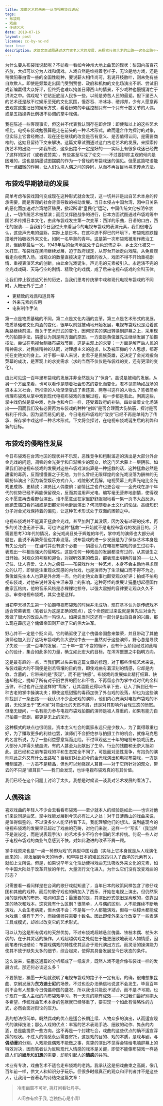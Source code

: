 ```yaml
---
title: 戏曲艺术的未来——从电视布袋戏说起
tags:
- 布袋戏
- 戏曲
- 传统艺术
date: 2018-07-16
layout: post
license: cc-by-nc-nd
toc: true
description: 这篇文章试图通过这门古老艺术的发展，来探索传统艺术的出路——这条出路不一定是好的——实际上有很多戏迷已经做了这样的探讨（或者说赞美），有些甚至写成了论文——不过要排除主观的倾向是困难的，这也是狷墨试图摆脱的作为一个曾经的布袋戏迷的偏见。但愿这篇呓语能有一点细微的作用，让人们认清人偶之间的异同，从而不再盲目地寻求传承方法。
---
```


为什么要从布袋戏说起呢？不妨看一看如今神州大地上曲艺的现状：梨园内虽百花齐放，大抵可以分为人戏和偶戏。人戏自然是维持着老样子，无论是地方戏，还是稍微阳春白雪一些的全国性剧种，要说薪火相传尚可，若说开枝散叶，则未免有些自欺欺人。即使是频繁走出国门受到赞誉、政府和机构的文化场演出不断、尝试旧戏新编赢得大众好评，但终究也难以掩盖日薄西山的情景，不少戏种也慢慢消亡于洪流之中。偶戏呢？它贴近底层人民多一些，以前是劳苦人民的最爱。但下里巴人的艺术还是敌不过娱乐至死的文化氛围，慢吞吞、冷冰冰、硬邦邦，少有人愿意再去观赏这些旧日的娱乐方式，看着纷繁的牵丝控制只有一个只有十数关节的人偶，或是五指操弄比例极不协调的掌中戏偶。

我在陈述一些客观事实，但这并不代表我认同存在即合理：即使和以上的这些艺术相比，电视布袋戏勉强算是走在前头的一种艺术形式，故而适合作为探讨的对象，但实际上它曾经做过、现在还在继续的改变是否有意义、是否值得认同，是需要商榷的，这姑且留待下文来解决。这篇文章试图通过这门古老艺术的发展，来探索传统艺术的出路——如我所说，这条出路不一定是好的——实际上有很多戏迷已经做了这样的探讨（或者说赞美），有些甚至写成了论文——不过要排除主观的倾向是困难的，这也是狷墨试图摆脱的作为一个曾经的布袋戏迷的偏见。但愿这篇呓语能有一点细微的作用，让人们认清人偶之间的异同，从而不再盲目地寻求传承方法。

## 布袋戏早期被动的发展

简单考虑布袋戏因何变成现在这种形式就会发现，这一切并非是出自艺术本身的传承需要，而是客观的社会背景导致的被动发展。当日本侵占中国台湾，因中日关系的恶化而加速对台湾地区殖民，掀起所谓“皇民化”运动，中国传统文化被明令禁止，一切传统艺术被禁演；而后又伴随战争的进行，日本方面试图通过布袋戏等中国艺术传播日本文化，由此布袋戏发生第一次变革：西洋的乐曲，日语的口白，西化的服装……当我们今日回过头来看当今的电视布袋戏的表演元素，我们很难否认，这些声光电的滥觞，实际上是日本。在这种迫不得已的环境下，布袋戏跌跌撞撞地开始吸收外来文化，如同一名早熟的青年。这是第一次布袋戏被用作政治工具，但绝非最后一次。1949年后的台湾地区处于白色恐怖之中，乡土文化被又一次打压。布袋戏在民间继续发展，迫于政府规定，从野台开始走向戏院，从免费观看走向收费入场。当观众的数量直接决定了戏团的收入，戏团不得不开始重视剧情、重视表演艺术的创新。由此金光戏诞生，声光电的元素被引入。永远演不完的金光戏戏码、天马行空的剧情、精致化的戏偶，成了后来电视布袋戏的金科玉律。

让我们停止叙述这冗长的历史，当我们思考传统掌中戏和现代电视布袋戏的不同时，大概无外乎三点：

- 更精致的戏偶和道具等
- 外来元素的应用
- 电影制作手法

第一点是物质基础的不同，第二点是文化内涵的变革，第三点是艺术形式的发展。物质基础和文化内涵的变化，很早以前就被动地开始发展，电视布袋戏也是沿着这条路继续前进。而关于艺术形式的变化，因何现实的演出转换到屏幕之上，采用现代的拍摄手法，狷墨认为则是两方面的原因。一方面是黄俊雄先生继续发展了拍摄技法，尝试在电视台制播布袋戏节目，这是主观上的求变；一方面是解严后人民的精神需求，对民族精神的认同，对理想主义的追求，以及被压抑的个人思想，都寄托在史艳文的身上。对于那一辈人来说，史君子是民族英雄，这决定了金光戏搬向荧幕的成功，是客观上的求变需求（求的当然不仅仅是布袋戏的变，还有更深的变化）。

由此可见这一百年里布袋戏的发展并非全然是为了“保身”。虽说是被动的发展，从另一个方面来看，也可以看作是随着社会形态的变化而变化。君不见商场如战场的资本主义社会，所推崇的人物渐渐变成了素还真、两卷书这样的人物么？笔者简单梳理布袋戏从掌中戏到现代电视布袋戏的发展过程，每一步都是若此。剥离这些，掌中戏仍然是掌中戏，也许也和今日一样，还受着政府的补贴，四处做着文化场演出——因而我们没有必要再为布袋戏的种种“创新”是否合理而大伤脑筋，探讨是否有利于传承。因为显而易见的是，今日电视布袋戏的“改良”已经不再是单纯为了传承、保存掌中戏这样一种艺术形式。下文将会探讨，在电视布袋戏诞生后的利弊和新的目标。

## 布袋戏的侵略性发展

今日布袋戏在台湾地区的现状并不乐观，恶性竞争和粗制滥造的演出是大部分外台金光戏的问题，凋零的金光美学和日渐稀少的观众，给这门艺术蒙上一层阴影。如果我们说电视布袋戏的发展对这些布袋戏演出算是一种拯救的话，这种拯救必然是甜蜜的毒药，反而慢慢置之于死地。为什么曾经无限辉煌的金光戏没落为酬神的无聊扮仙演出？因为新型娱乐方式介入，戏院形式瓦解。电视荧幕上的声光电比金光戏更成熟、更精致；演员比人偶俊俏；剧情比之也许也更合理——金光戏在那个年代的优势已经不再能保留观众，反而其滥用声光电、编写毫无营养地剧情，使得观众不愿意再去看野台演出。谁不愿意坐在家里舒舒服服地看一集一页书大战反派，而跑去庙口看妈祖或是田都元帅地诞辰演出？何况随着乡土文化的论战，高级知识分子对金光戏保持着的偏见，让这种艺术形式处于双面的困顿之中。

电视布袋戏并不能真正拯救金光戏，甚至加剧了其没落，因为没有过硬的技术，再多的关注也无济于事。可也许这种“拯救”一开始就不是电视布袋戏的发展目的。只需要思考70年代的情况，金光戏尚且处于辉煌的年代，掌中戏的演师也大部分尚健在，虽说不再繁荣但也并非没落。说布袋戏的进一步发展是为了保存艺术本身是有失公允的——在当时并没有这个必要——狷墨认为在电视布袋戏的诞生过程中，表现出一种相当强大的侵略性。这是任何一种戏曲的发展都没有过的，从其诞生之日开始，对观众的考察和迎合，对视听效果的改良，都表现出明确的目的——让人记住、让人喜爱、让人为之疯狂——布袋戏作为一种艺术，本身不会主动地寻求观众的认可，即使是注重观众观感的内台戏，也是演师为了生活糊口而不得不为之。黄俊雄先生本人也算是外台戏一杰，他的史艳文故事也颇受观众好评；拍或不拍电视布袋戏，对他来说并没有生活来源上的影响。这种奇怪的发展让狷墨想起德国作曲家瓦格纳，他的音乐风格是赤裸裸地掠夺，以强大震撼的音律要让观众久久不忘。审查电视布袋戏，其实也是这样。

当初李天禄先生第一个拍摄电视布袋戏的时候并未成功，现在基本认为是传统戏不适合荧幕表现（笔者认为这是正确的观点），这个命题反过来说就是黄先生对金光戏做了很大的改良从而一鸣惊人。如果说当时这还有一部分是出自自身的兴趣，那么现在霹雳这个傀儡帝国则开始了它的伟大进军。

野心并不一定是个贬义词，它的确驱使了这个傀儡帝国愈来繁荣，并且带动了其他演师也加入到了这场布袋戏的伟大战役中去——虽然对于这些演师，野心总是导致了失败——这一百年的发展，“二十年一变”不变的循环，没有什么阶段经过如此精心的设计，集合如此多的力量，确立如此宏大的目标，在浑浑噩噩之中指明方向。

这是最有趣的一点，当我们回过头来看这篇文章的标题，对于那些传统艺术来说，布袋戏最大的不同便是别若霄壤的目的性，即使戏曲有着深刻的情感，它却是内敛、含蓄的，它带来的是“表现”，而不是“快感”。布袋戏的发展如此精打细算、快速却稳定，抛却了所有对于旧世界的回忆和不舍，不再留恋作为掌中戏时代的金科玉律，不过也许正是这样的“背叛”，让其滥觞还得以传承下去，让人了解到还有一种古老的掌中操演功夫；即使这瓶甜蜜的毒药加快了外台戏的没落，却也为这些演师找到了一条出路——我认识不少金光戏的演师，他们内心充满对电视布袋戏的不屑，无论是出于“艺术家”对商业化的天然不屑，还是对其影响外台戏生态的愤怒。但毫无疑问，一名有能力参与电视布袋戏拍摄的演师是被人尊重的，如果有能力自己拍摄一部剧，那更是无上的荣光。

这种模式的缺点也很明显，资本主义社会的赢家永远只是少数人，为了赢得尊重也好，为了赚取更多的利益也罢，演师们不会拒绝参与拍摄工作的机会，就像马克思的名言所说，为了一些利益愿意铤而走险。不过纵观这三十年的电视布袋戏历史，大部分人摔得头破血流，有的人甚至为此献出了生命，行业的残酷和无奈大抵如此。这已经和之前布袋戏的平和生态完全不同了，可是面对恶性竞争，有抱负的演师除此之外又有什么出路呢？当我们对比如今的金光戏演出和电视布袋戏，一方是粗制滥造，一方虽不是精品，但也可以勉强娱人耳目——对于它所针对的观众，带去的不只是“娱耳目”——我们会发现，也许电视布袋戏真的有其价值。

我们已经在这个问题上讨论了太久，我想是时候谈一谈我对艺术发展的看法了。

## 人偶殊途

喜欢戏曲的年轻人不少会去看看布袋戏——至少就本人的经验是如此——也许对他们来说同是曲艺，掌中戏能发展到今天必有过人之处；对于日薄西山的戏曲来说，是值得借鉴的。不过没多少人能坚持看下去，我能理解他们的想法。说到底现今的电视布袋戏的发展早已超过了戏曲的范畴，对他们来说，这样一个“写实”（我当然不是说设定，而是说表现手法）的艺术多少不符合中国的艺术传统。何况一些人对于电视布袋戏的商业气息感到不快，对如此激进的改革不屑一顾。

掌中戏原来也是“一桌一椅即为戏”的典型中国戏曲（实际上它本身就是从人戏演化而来的），能发展到今天的地步，和早期日本的殖民政策引入了西洋的元素有关，就如上文所说。但是，如果说早年文化浩劫使得戏曲无法吸收外来文化的元素，如今中国大陆处于改革开放的年代，大量流行文化进入，为什么它们没有改变戏曲的形态？

只需要看一看同样是在台湾的歌仔戏就知道了，当年日本的政策同样包含了歌仔戏团和其他的戏种，而后的歌仔戏也的确加入了西乐、开始在电视上演出，但仍然采用的是传统的布景、唱词和念白；最重要的是，其演出形式依旧是离散的，依靠固定的场次和戏本。这究竟有什么区别？很简单，人与偶的区别。人不能连续不断地演戏，人会生老病死，但木偶不会；不是每一个人都能演戏，但每一块樟木都能成为戏偶；偶有千万个，而操偶师只需要十数名。因此即使外来文化改变了一些表演工具或模式，却难以改变它的艺术形式。

可以认为这是所有偶戏的天然优势，不过布袋戏超越悬丝傀儡、铁枝木偶、杖头木偶的，在于其灵活的操作。人戏超越偶戏之处就在于能更细致地表现人物情感，因而笔者作出结论：布袋戏偶戏的特性使其适合于现代演出方式，而灵活的操演能力使其不致于缺失太多的细节，综合起来，使得其具备发展至今日状态的条件。

这么说来，狷墨这通篇的分析都成了一纸废言，既然人戏不适合像布袋戏一样的发展方式，那还何必谈这么多？

不要愤怒，狷墨一开始就说明了电视布袋戏的路子不一定有用。的确，很难想象昆曲、京剧发展为**东方迪士尼**的场景，不过也没办法确信地说这不会发生。毕竟百年前不会有人想象今日傀儡帝国的盛况，所以我也只能说*不适合*，而不是*不可能*。也许现在一些人主张的向布袋戏学习，有一天真的能有成效——不过我们最好别抱太多希望。传统戏曲艺术本身的包袱就已经够重了，要实现一个如此有侵略性的方式，必然会面对舆论的压力。

我的想法很简单，既然偶戏的优点是适合长期连续、人物众多的演出，从而适宜现代的演绎技法；那么人戏的优点：丰富的艺术表现手法、细致的动作、隽永的内涵，总是能提供一些方向。这不再是一个封建社会，戏曲的这些优点的确不适宜浮躁的现状。不过人的情感永远需要寄托，这是戏的目的、戏的本质，是戏与剧，与**偶动漫**的分别。人戏能做偶戏不能做之事，真挚的演出不见得会输给电脑屏幕上的特效对决，因而笔者认为反映现代人情感的戏本是关键，即使不能像布袋戏一样适应人们的**娱乐**和**幻想**的需要，却能引起人的**情感**的共鸣。

术业有专攻，戏曲艺术不适合走布袋戏的老路。我承认这是把戏曲束之高阁，像几百年前一样，供文人和知识分子玩乐。但很多时候真正的观众和评判者并不是这些人，让我用一首著名的诗结束这篇文章：

> 冷雨幽窗不可听, 挑灯闲看牡丹亭。 
>
> 人间亦有痴于我, 岂独伤心是小青! 

